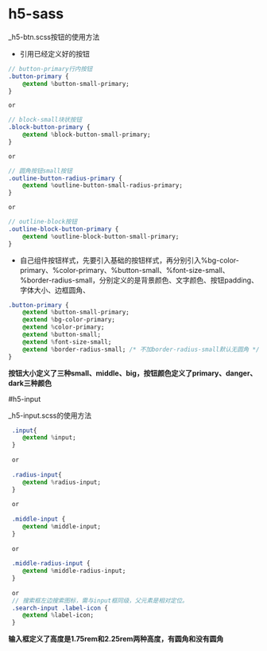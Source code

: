 # h5-sass

_h5-btn.scss按钮的使用方法

* 引用已经定义好的按钮

``` sass
// button-primary行内按钮
.button-primary {
	@extend %button-small-primary;
}

or

// block-small块状按钮
.block-button-primary {
	@extend %block-button-small-primary;
}

or

// 圆角按钮small按钮
.outline-button-radius-primary {
	@extend %outline-button-small-radius-primary;
}

or

// outline-block按钮
.outline-block-button-primary {
	@extend %outline-block-button-small-primary;
}
```

* 自己组件按钮样式，先要引入基础的按钮样式，再分别引入%bg-color-primary、%color-primary、%button-small、%font-size-small、%border-radius-small，分别定义的是背景颜色、文字颜色、按钮padding、字体大小、边框圆角、

``` sass
.button-primary {
	@extend %button-small-primary;
	@extend %bg-color-primary;
	@extend %color-primary;
	@extend %button-small;
	@extend %font-size-small;
	@extend %border-radius-small; /* 不加border-radius-small默认无圆角 */
}
```

**按钮大小定义了三种small、middle、big，按钮颜色定义了primary、danger、dark三种颜色**

#h5-input

_h5-input.scss的使用方法

``` sass
 .input{
 	@extend %input;
 }
 
 or
 
 .radius-input{
 	@extend %radius-input;
 }
 
 or
 
 .middle-input {
 	@extend %middle-input;
 }
 
 or
 
 .middle-radius-input {
 	@extend %middle-radius-input;
 }
 
 or
 // 搜索框左边搜索图标，需与input框同级，父元素是相对定位。
 .search-input .label-icon {
 	@extend %label-icon;
 }
```

**输入框定义了高度是1.75rem和2.25rem两种高度，有圆角和没有圆角**
